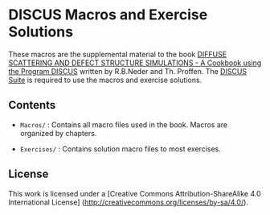 # DISCUS Macros and Exercise Solutions

These macros are the supplemental material to the book 
[DIFFUSE SCATTERING AND DEFECT STRUCTURE SIMULATIONS - A Cookbook using the Program DISCUS](https://www.amazon.com/Diffuse-Scattering-Defect-Structure-Simulations-ebook/dp/B005NKKF9S/)
written  by R.B.Neder and Th. Proffen. The [DISCUS Suite](https://tproffen.github.io/DiffuseCode/) is required to use the macros and exercise solutions.

## Contents

* `Macros/` :
  Contains all macro files used in the book. Macros are organized by chapters.

* `Exercises/` :
  Contains solution macro files to most exercises.

## License

This work is licensed under a [Creative Commons Attribution-ShareAlike 4.0 International License]
(http://creativecommons.org/licenses/by-sa/4.0/).